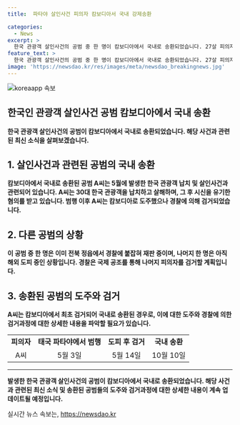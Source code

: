 ```yaml
---
title:  파타야 살인사건 피의자 캄보디아서 국내 강제송환

categories:
  - News
excerpt: >
  한국 관광객 살인사건의 공범 중 한 명이 캄보디아에서 국내로 송환되었습니다. 27살 피의자 A씨는 태국 파타야에서 한국인 피해자를 납치하고 살해한 혐의로 검거됐으며, 이후 캄보디아로 도주하다가 검거되었습니다. 다른 공범 B씨는 이미 국내에서 재판을 받고 있는 상황이며, 나머지 피의자 1명은 아직 해외 도피 중인 것으로 알려졌습니다. 경찰은 국제 공조를 통해 나머지 피의자의 검거를 계획 중이라고 밝혔습니다.
feature_text: >
  한국 관광객 살인사건의 공범 중 한 명이 캄보디아에서 국내로 송환되었습니다. 27살 피의자 A씨는 태국 파타야에서 한국인 피해자를 납치하고 살해한 혐의로 검거됐으며, 이후 캄보디아로 도주하다가 검거되었습니다. 다른 공범 B씨는 이미 국내에서 재판을 받고 있는 상황이며, 나머지 피의자 1명은 아직 해외 도피 중인 것으로 알려졌습니다. 경찰은 국제 공조를 통해 나머지 피의자의 검거를 계획 중이라고 밝혔습니다.
image: 'https://newsdao.kr/res/images/meta/newsdao_breakingnews.jpg'
---
```


<p><img src="https://newsdao.kr/res/images/meta/newsdao_breakingnews.jpg" alt="koreaapp 속보" /></p>

<h2 data-ke-size="size26"><b>한국인 관광객 살인사건 공범 캄보디아에서 국내 송환</b></h2>

<p data-ke-size="size16"><b>한국 관광객 살인사건의 공범이 캄보디아에서 국내로 송환되었습니다. 해당 사건과 관련된 최신 소식을 살펴보겠습니다.</b></p>

<h2 data-ke-size="size24">1. 살인사건과 관련된 공범의 국내 송환</h2>

<p data-ke-size="size16"><b>캄보디아에서 국내로 송환된 공범 A씨는 5월에 발생한 한국 관광객 납치 및 살인사건과 관련되어 있습니다. A씨는 30대 한국 관광객을 납치하고 살해하며, 그 후 시신을 유기한 혐의를 받고 있습니다. 범행 이후 A씨는 캄보디아로 도주했으나 경찰에 의해 검거되었습니다.</b></p>

<h2 data-ke-size="size24">2. 다른 공범의 상황</h2>

<p data-ke-size="size16"><b>이 공범 중 한 명은 이미 전북 정읍에서 경찰에 붙잡혀 재판 중이며, 나머지 한 명은 아직 해외 도피 중인 상황입니다. 경찰은 국제 공조를 통해 나머지 피의자를 검거할 계획입니다.</b></p>

<h2 data-ke-size="size24">3. 송환된 공범의 도주와 검거</h2>

<p data-ke-size="size16"><b>A씨는 캄보디아에서 최초 검거되어 국내로 송환된 경우로, 이에 대한 도주와 경찰에 의한 검거과정에 대한 상세한 내용을 파악할 필요가 있습니다. </b></p>

<table>
  <tbody>
    <tr>
      <td style="text-align: center; height: 17px;"><b>피의자</b></td>
      <td style="text-align: center; height: 17px;"><b>태국 파타야에서 범행</b></td>
      <td style="text-align: center; height: 17px;"><b>도피 후 검거</b></td>
      <td style="text-align: center; height: 17px;"><b>국내 송환</b></td>
    </tr>
    <tr>
      <td style="text-align: center; height: 17px;">A씨</td>
      <td style="text-align: center; height: 17px;">5월 3일</td>
      <td style="text-align: center; height: 17px;">5월 14일</td>
      <td style="text-align: center; height: 17px;">10월 10일</td>
    </tr>
  </tbody>
</table>

<hr data-ke-size="size16">

<p data-ke-size="size16"><b>발생한 한국 관광객 살인사건의 공범이 캄보디아에서 국내로 송환되었습니다. 해당 사건과 관련된 최신 소식 및 송환된 공범들의 도주와 검거과정에 대한 상세한 내용이 계속 업데이트될 예정입니다.</b></p>
실시간 뉴스 속보는, <a href="https://newsdao.kr" rel="dofollow">https://newsdao.kr</a>


